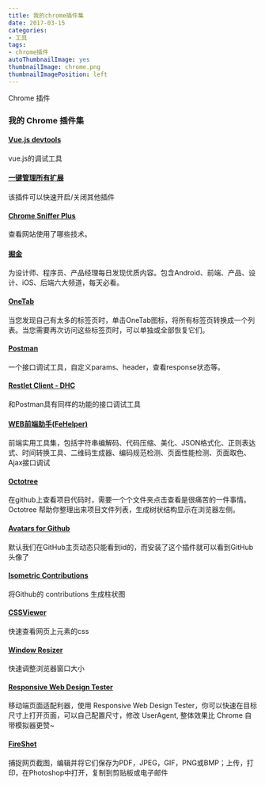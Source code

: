 ```yaml
---
title: 我的chrome插件集
date: 2017-03-15
categories:
- 工具
tags: 
- chrome插件
autoThumbnailImage: yes
thumbnailImage: chrome.png
thumbnailImagePosition: left
---
```

Chrome 插件
<!-- more -->
### 我的 Chrome 插件集

#### [Vue.js devtools](https://chrome.google.com/webstore/detail/vuejs-devtools/nhdogjmejiglipccpnnnanhbledajbpd)
vue.js的调试工具

#### [一键管理所有扩展](https://chrome.google.com/webstore/detail/%E4%B8%80%E9%94%AE%E7%AE%A1%E7%90%86%E6%89%80%E6%9C%89%E6%89%A9%E5%B1%95/niemebbfnfbjfojajlmnbiikmcpjkkja?utm_source=chrome-app-launcher-info-dialog)
该插件可以快速开启/关闭其他插件

#### [Chrome Sniffer Plus](https://chrome.google.com/webstore/detail/library-sniffer-for-googl/fhhdlnnepfjhlhilgmeepgkhjmhhhjkh)
查看网站使用了哪些技术。

#### [掘金](https://chrome.google.com/webstore/detail/%E6%8E%98%E9%87%91/lecdifefmmfjnjjinhaennhdlmcaeeeb?utm_source=chrome-app-launcher-info-dialog)
为设计师、程序员、产品经理每日发现优质内容。包含Android、前端、产品、设计、iOS、后端六大频道，每天必看。

#### [OneTab](https://chrome.google.com/webstore/detail/onetab/chphlpgkkbolifaimnlloiipkdnihall?hl=zh-CN)
当您发现自己有太多的标签页时，单击OneTab图标，将所有标签页转换成一个列表。当您需要再次访问这些标签页时，可以单独或全部恢复它们。

#### [Postman](https://chrome.google.com/webstore/detail/postman/fhbjgbiflinjbdggehcddcbncdddomop)
一个接口调试工具，自定义params、header，查看response状态等。

#### [Restlet Client - DHC](https://chrome.google.com/webstore/detail/restlet-client-dhc/aejoelaoggembcahagimdiliamlcdmfm?utm_source=chrome-app-launcher-info-dialog)
和Postman具有同样的功能的接口调试工具

#### [WEB前端助手(FeHelper)](https://chrome.google.com/webstore/detail/web%E5%89%8D%E7%AB%AF%E5%8A%A9%E6%89%8Bfehelper/pkgccpejnmalmdinmhkkfafefagiiiad?utm_source=chrome-app-launcher-info-dialog)
前端实用工具集，包括字符串编解码、代码压缩、美化、JSON格式化、正则表达式、时间转换工具、二维码生成器、编码规范检测、页面性能检测、页面取色、Ajax接口调试

#### [Octotree](https://chrome.google.com/webstore/detail/octotree/bkhaagjahfmjljalopjnoealnfndnagc)
在github上查看项目代码时，需要一个个文件夹点击查看是很痛苦的一件事情。Octotree 帮助你整理出来项目文件列表，生成树状结构显示在浏览器左侧。

#### [Avatars for Github](https://chrome.google.com/webstore/detail/avatars-for-github/pgjmdbklnfklcjfbonjfkdhaonlfogbb)
默认我们在GitHub主页动态只能看到id的，而安装了这个插件就可以看到GitHub头像了

#### [Isometric Contributions](https://chrome.google.com/webstore/detail/isometric-contributions/mjoedlfflcchnleknnceiplgaeoegien?utm_source=chrome-app-launcher-info-dialog)
将Github的 contributions 生成柱状图

#### [CSSViewer](https://chrome.google.com/webstore/detail/cssviewer/ggfgijbpiheegefliciemofobhmofgce?utm_source=chrome-app-launcher-info-dialog)
快速查看网页上元素的css

#### [Window Resizer](https://chrome.google.com/webstore/detail/window-resizer/kkelicaakdanhinjdeammmilcgefonfh?utm_source=chrome-app-launcher-info-dialog)
快速调整浏览器窗口大小

#### [Responsive Web Design Tester](https://chrome.google.com/webstore/detail/responsive-web-design-tes/objclahbaimlfnbjdeobicmmlnbhamkg?hl=en)
移动端页面适配利器，使用 Responsive Web Design Tester，你可以快速在目标尺寸上打开页面，可以自己配置尺寸，修改 UserAgent, 整体效果比 Chrome 自带模拟器更赞~


#### [FireShot](https://chrome.google.com/webstore/detail/take-webpage-screenshots/mcbpblocgmgfnpjjppndjkmgjaogfceg?utm_source=chrome-app-launcher-info-dialog)
捕捉网页截图，编辑并将它们保存为PDF，JPEG，GIF，PNG或BMP；上传，打印，在Photoshop中打开，复制到剪贴板或电子邮件

